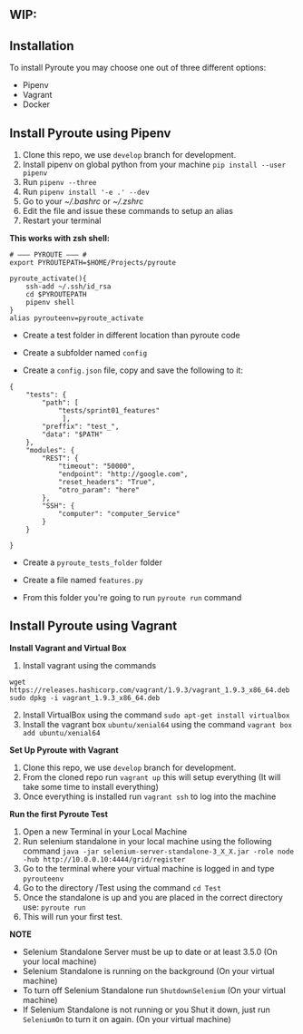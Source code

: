 ## WIP:
## Installation
To install Pyroute you may choose one out of three different options:
* Pipenv
* Vagrant
* Docker

## Install Pyroute using Pipenv

 1. Clone this repo, we use `develop` branch for development.
 2. Install pipenv on global python from your machine `pip install --user pipenv`
 3. Run `pipenv --three`
 4. Run `pipenv install '-e .' --dev`
 5. Go to your *~/.bashrc* or *~/.zshrc*
 6. Edit the file and issue these commands to setup an alias
 7. Restart your terminal


**This works with zsh shell:**
```
# ——— PYROUTE ——— #
export PYROUTEPATH=$HOME/Projects/pyroute

pyroute_activate(){
    ssh-add ~/.ssh/id_rsa
    cd $PYROUTEPATH
    pipenv shell
}
alias pyrouteenv=pyroute_activate
```

* Create a test folder in different location than pyroute code

* Create a subfolder named `config`

* Create a `config.json` file, copy and save the following to it:

```
{
    "tests": {
        "path": [
            "tests/sprint01_features"
             ],
        "preffix": "test_",
        "data": "$PATH"
    },
    "modules": {
        "REST": {
            "timeout": "50000",
            "endpoint": "http://google.com",
            "reset_headers": "True",
            "otro_param": "here"
        },
        "SSH": {
            "computer": "computer_Service"
        }
    }

}
```

* Create a `pyroute_tests_folder` folder

* Create a file named `features.py`

* From this folder you're going to run `pyroute run` command


## Install Pyroute using Vagrant

**Install Vagrant and Virtual Box**
 1. Install vagrant using the commands

```
wget https://releases.hashicorp.com/vagrant/1.9.3/vagrant_1.9.3_x86_64.deb
sudo dpkg -i vagrant_1.9.3_x86_64.deb
```
 2. Install VirtualBox using the command `sudo apt-get install virtualbox`
 3. Install the vagrant box `ubuntu/xenial64` using the command
     `vagrant box add ubuntu/xenial64`

**Set Up Pyroute with Vagrant**
 1. Clone this repo, we use `develop` branch for development.
 2. From the cloned repo run `vagrant up` this will setup everything (It will take some time to install everything)
 3. Once everything is installed run `vagrant ssh` to log into the machine

**Run the first Pyroute Test**
 1. Open a new Terminal in your Local Machine
 2. Run selenium standalone in your local machine using the following command
    `java -jar selenium-server-standalone-3_X_X.jar -role node -hub http://10.0.0.10:4444/grid/register`
 3. Go to the terminal where your virtual machine is logged in and type `pyrouteenv`
 4. Go to the directory /Test using the command `cd Test`
 5. Once the standalone is up and you are placed in the correct directory use:
    `pyroute run`
 6. This will run your first test.

 **NOTE**
 * Selenium Standalone Server must be up to date or at least 3.5.0 (On your local machine)
 * Selenium Standalone is running on the background (On your virtual machine)
 * To turn off Selenium Standalone run `ShutdownSelenium` (On your virtual machine)
 * If Selenium Standalone is not running or you Shut it down, just run `SeleniumOn` to turn it on again. (On your virtual machine)
